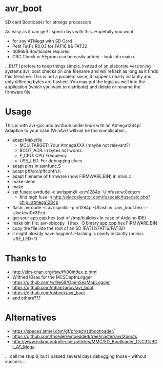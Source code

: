 avr_boot
========

SD card Bootloader for atmega processors

As easy as it can get! I spent days with this. Hopefully you wont!

- for any ATMega with SD Card
- Petit FatFs R0.03 for FAT16 && FAT32
- 4096kB Bootloader required
- CRC Check or EEprom can be easily added - look into main.c

...*BUT* I prefere to keep things simple. Instead of an elaborate versioning systems avr_boot checks on one filename and will reflash as long as it finds this filename. This is not a problem since, it happens nearly instantly and only differing bytes are flashed.
You may put the logic as well into the application (which you want to distribute) and delete or rename the firmware file.


# Usage

This is with avr-gcc and avrdude under linux with an Atmega1284p! Adaption to your case (WinAvr) will not be too complicated...

- adapt Makefile
  - MCU_TARGET: Your AtmegaXXX (maybe not relevant?)
  - BOOT_ADR: in bytes not words.
  - F_CPU:  CPU Frequency
  - USE_LED: For debugging clues
- adapt pins in asmfunc.S
- adapt pff/src/pffconfh.h
- adapt filename of firmware (now FIRMWARE.BIN) in main.c 
- make clean
- make
- set fuses: avrdude -c avrispmkII -p m1284p -U hfuse:w:0xda:m
  - find high fuse in http://eleccelerator.com/fusecalc/fusecalc.php?chip=atmega1284p 
- flash: avrdude -c avrispmkII -p m1284p -Uflash:w:./avr_boot.hex:i -Ulock:w:0x3F:m 
- get your app.cpp.hex (out of /tmp/buildxxx in case of Arduino IDE)
- make bin file: avr-objcopy -I ihex -O binary app.cpp.hex FIRMWARE.BIN
- copy the file into the root of an SD (FAT12/FAT16/FAT32)
- it might already have happen!. Flashing is nearly instantly (unless USE_LED=1)

# Thanks to
- http://elm-chan.org/fsw/ff/00index_p.html
- Wilfried Klaas for the MCSDepthLogger https://github.com/willie68/OpenSeaMapLogger
- https://github.com/mharizanov/avr_boot
- https://github.com/osbock/avr_boot
- and others???

# Alternatives

- https://spaces.atmel.com/gf/project/sdbootloader/
- https://github.com/thseiler/embedded/tree/master/avr/2boots
- http://www.mikrocontroller.net/articles/MMC/SD_Bootloader_f%C3%BCr_AT_Mega

... call me stupid, but I passed several days debugging those - without success ...
